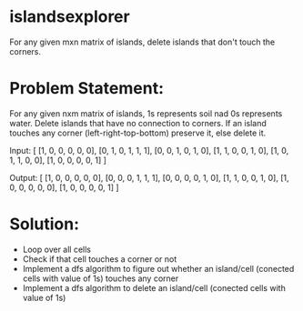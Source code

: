 # islandsexplorer
For any given mxn matrix of islands, delete islands that don't touch the corners. 

# Problem Statement:
For any given nxm matrix of islands, 1s represents soil nad 0s represents water. Delete islands that have no connection to corners.
If an island touches any corner (left-right-top-bottom) preserve it, else delete it.

Input:
[
[1, 0, 0, 0, 0, 0],
[0, 1, 0, 1, 1, 1],
[0, 0, 1, 0, 1, 0],
[1, 1, 0, 0, 1, 0],
[1, 0, 1, 1, 0, 0],
[1, 0, 0, 0, 0, 1]
]

Output:
[
[1, 0, 0, 0, 0, 0],
[0, 0, 0, 1, 1, 1],
[0, 0, 0, 0, 1, 0],
[1, 1, 0, 0, 1, 0],
[1, 0, 0, 0, 0, 0],
[1, 0, 0, 0, 0, 1]
]

# Solution:
- Loop over all cells
- Check if that cell touches a corner or not
- Implement a dfs algorithm to figure out whether an island/cell (conected cells with value of 1s) touches any corner
- Implement a dfs algorithm to delete an island/cell (conected cells with value of 1s)
